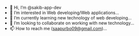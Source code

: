 - 👋 Hi, I’m @sakib-app-dev
- 👀 I’m interested in Web developing/Web applications...
- 🌱 I’m currently learning new technology of web developing...
- 💞️ I’m looking to collaborate on working with new technology...
- 📫 How to reach me (saapurbo09@gmail.com)...

<!---
sakib-app-dev/sakib-app-dev is a ✨ special ✨ repository because its `README.md` (this file) appears on your GitHub profile.
You can click the Preview link to take a look at your changes.
--->
